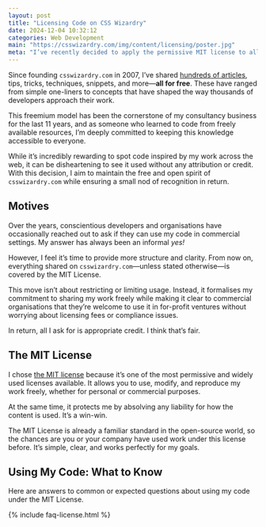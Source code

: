 ```yaml
---
layout: post
title: "Licensing Code on CSS Wizardry"
date: 2024-12-04 10:32:12
categories: Web Development
main: "https://csswizardry.com/img/content/licensing/poster.jpg"
meta: "I’ve recently decided to apply the permissive MIT license to all content on CSS Wizardry by default. How does this affect you?"
---
```


Since founding `csswizardry.com` in 2007, I’ve shared [hundreds of
articles](/archive/), tips, tricks, techniques, snippets, and more—**all for
free**. These have ranged from simple one-liners to concepts that have shaped
the way thousands of developers approach their work.

This freemium model has been the cornerstone of my consultancy business for the
last 11 years, and as someone who learned to code from freely available
resources, I’m deeply committed to keeping this knowledge accessible to
everyone.

While it’s incredibly rewarding to spot code inspired by my work across the web,
it can be disheartening to see it used without any attribution or credit. With
this decision, I aim to maintain the free and open spirit of `csswizardry.com`
while ensuring a small nod of recognition in return.


## Motives

Over the years, conscientious developers and organisations have occasionally
reached out to ask if they can use my code in commercial settings. My answer has
always been an informal _yes!_

However, I feel it’s time to provide more structure and clarity. From now on,
everything shared on `csswizardry.com`—unless stated otherwise—is covered by the
MIT License.

This move isn’t about restricting or limiting usage. Instead, it formalises my
commitment to sharing my work freely while making it clear to commercial
organisations that they’re welcome to use it in for-profit ventures without
worrying about licensing fees or compliance issues.

In return, all I ask for is appropriate credit. I think that’s fair.

## The MIT License

I chose [the MIT license](https://opensource.org/license/mit) because it’s one
of the most permissive and widely used licenses available. It allows you to use,
modify, and reproduce my work freely, whether for personal or commercial
purposes.

At the same time, it protects me by absolving any liability for how the content
is used. It’s a win-win.

The MIT License is already a familiar standard in the open-source world, so the
chances are you or your company have used work under this license before. It’s
simple, clear, and works perfectly for my goals.

## Using My Code: What to Know

Here are answers to common or expected questions about using my code under the
MIT License.

{% include faq-license.html %}
